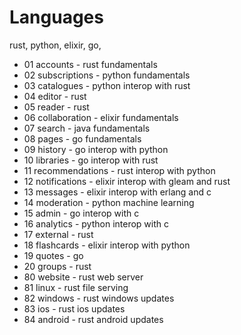 # Languages
rust, python, elixir, go, 
* 01 accounts - rust fundamentals
* 02 subscriptions - python fundamentals
* 03 catalogues - python interop with rust
* 04 editor - rust
* 05 reader - rust
* 06 collaboration - elixir fundamentals
* 07 search - java fundamentals
* 08 pages - go fundamentals
* 09 history - go interop with python
* 10 libraries - go interop with rust
* 11 recommendations - rust interop with python
* 12 notifications - elixir interop with gleam and rust
* 13 messages - elixir interop with erlang and c
* 14 moderation - python machine learning
* 15 admin - go interop with c
* 16 analytics - python interop with c
* 17 external - rust
* 18 flashcards - elixir interop with python
* 19 quotes - go
* 20 groups - rust
* 80 website - rust web server
* 81 linux - rust file serving
* 82 windows - rust windows updates
* 83 ios - rust ios updates
* 84 android - rust android updates
